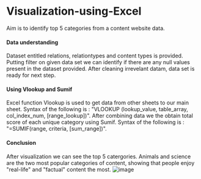 # Visualization-using-Excel
Aim is to identify top 5 categories from a content website data.

#### Data understanding 
Dataset entitled relations, relationtypes and content types is provided. Putting filter on given data set we can identify if there are any null values present in the dataset provided. After cleaning irrevelant datam, data set is ready for next step.
#### Using Vlookup and Sumif
Excel function Vlookup is used to get data from other sheets to our main sheet.
Syntax of the following is : "VLOOKUP (lookup_value, table_array, col_index_num, [range_lookup])". 
After combining data we the obtain total score of each unique category using Sumif.
Syntax of the following is : "=SUMIF(range, criteria, [sum_range])".
#### Conclusion
After visualization we can see the top 5 catergories. Animals and science are the two most popular categories of content, showing that people enjoy "real-life" and "factual" content the most.
![image](https://user-images.githubusercontent.com/114016722/220795857-d991abde-518a-4d70-a8c0-8657b4032169.png)



